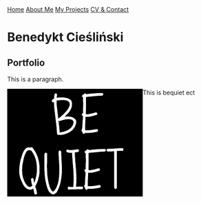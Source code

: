 <html>
<head>
<title>Game Development Portfolio</title>
<link rel="stylesheet" href="styles.css">
<div class="topnav">
  <a href="index.md">Home</a>
  <a href="AboutMe.md">About Me</a>
  <a href="Projects.md">My Projects</a>
  <a class="active" href="CVContact.md">CV & Contact</a>
</div>
</head>
<body>

<h1>Benedykt Cieśliński</h1>
<h2>Portfolio</h2>
<p>This is a paragraph.</p>
<img src="Images/BeQuiet.png" align="left"> <p> This is bequiet ect </p>

</body>
</html>